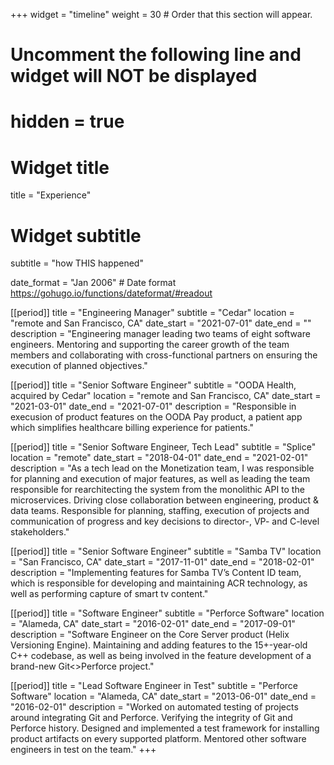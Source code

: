 +++
widget = "timeline"
weight = 30  # Order that this section will appear.

# Uncomment the following line and widget will NOT be displayed
# hidden = true

# Widget title
title = "Experience"
# Widget subtitle
subtitle = "how THIS happened"

date_format = "Jan 2006" # Date format https://gohugo.io/functions/dateformat/#readout

[[period]]
  title = "Engineering Manager"
  subtitle = "Cedar"
  location = "remote and San Francisco, CA"
  date_start = "2021-07-01"
  date_end = ""
  description = "Engineering manager leading two teams of eight software engineers. Mentoring and supporting the career growth of the team members and collaborating with cross-functional partners on ensuring the execution of planned objectives."

[[period]]
  title = "Senior Software Engineer"
  subtitle = "OODA Health, acquired by Cedar"
  location = "remote and San Francisco, CA"
  date_start = "2021-03-01"
  date_end = "2021-07-01"
  description = "Responsible in execusion of product features on the OODA Pay product, a patient app which simplifies healthcare billing experience for patients."

[[period]]
  title = "Senior Software Engineer, Tech Lead"
  subtitle = "Splice"
  location = "remote"
  date_start = "2018-04-01"
  date_end = "2021-02-01"
  description = "As a tech lead on the Monetization team, I was responsible for planning and execution of major features, as well as leading the team responsible for rearchitecting the system from the monolithic API to the microservices. Driving close collaboration between engineering, product & data teams. Responsible for planning, staffing, execution of projects and communication of progress and key decisions to director-, VP- and C-level stakeholders."

[[period]]
  title = "Senior Software Engineer"
  subtitle = "Samba TV"
  location = "San Francisco, CA"
  date_start = "2017-11-01"
  date_end = "2018-02-01"
  description = "Implementing features for Samba TV’s Content ID team, which is responsible for developing and maintaining ACR technology, as well as performing capture of smart tv content."

[[period]]
  title = "Software Engineer"
  subtitle = "Perforce Software"
  location = "Alameda, CA"
  date_start = "2016-02-01"
  date_end = "2017-09-01"
  description = "Software Engineer on the Core Server product (Helix Versioning Engine). Maintaining and adding features to the 15+-year-old C++ codebase, as well as being involved in the feature development of a brand-new Git<>Perforce project."

[[period]]
  title = "Lead Software Engineer in Test"
  subtitle = "Perforce Software"
  location = "Alameda, CA"
  date_start = "2013-06-01"
  date_end = "2016-02-01"
  description = "Worked on automated testing of projects around integrating Git and Perforce. Verifying the integrity of Git and Perforce history. Designed and implemented a test framework for installing product artifacts on every supported platform. Mentored other software engineers in test on the team."
+++